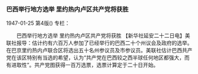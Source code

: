 ### 巴西举行地方选举  里约热内卢区共产党将获胜

1947-01-25
第4版()
专栏：

　　巴西举行地方选举
    里约热内卢区共产党将获胜
    【新华社延安二十二日电】美联社报导：估计约有六百万人参加了已经举行的巴西二十个州议会及政府的选举。在巴京里约热内卢联合区将选出五十名州参议员及市参议员。美联社估计巴西共产党在该区特别有当选的希望，认为“共产党在巴西较之西半球任何地区都强大，而有进取性”。共产党图获得一百万选票，选票计算定于二十日开始。
